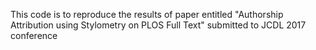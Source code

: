 This code is to reproduce the results of paper entitled "Authorship Attribution using Stylometry on PLOS Full Text" submitted to JCDL 2017 conference
